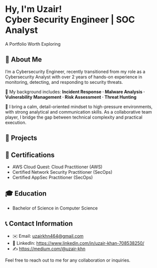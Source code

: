 <h1>Hy, I'm Uzair! <br/> Cyber Security Engineer | SOC Analyst </h1> 
A Portfolio Worth Exploring

## 📝 About Me
I’m a Cybersecurity Engineer, recently transitioned from my role as a Cybersecurity Analyst with over 2 years of hands-on experience in monitoring, detecting, and responding to security threats.

🔐 My background includes:
**Incident Response · Malware Analysis · Vulnerability Management · Risk Assessment · Threat Hunting**

🧠 I bring a calm, detail-oriented mindset to high-pressure environments, with strong analytical and communication skills. As a collaborative team player, I bridge the gap between technical complexity and practical execution.

## 💼 Projects

## 📜 Certifications
- AWS Cloud Quest: Cloud Practitioner (AWS)
- Certified Network Security Practitioner (SecOps)
- Certified AppSec Practitioner (SecOps)

## 🎓 Education
- Bachelor of Science in Computer Science

## 📞 Contact Information
- ✉️ Email: uzairkhn464@gmail.com
- 💼 LinkedIn: https://www.linkedin.com/in/uzair-khan-708538250/
- ✍️ https://medium.com/@uzair-khn

Feel free to reach out to me for any collaboration or inquiries.
